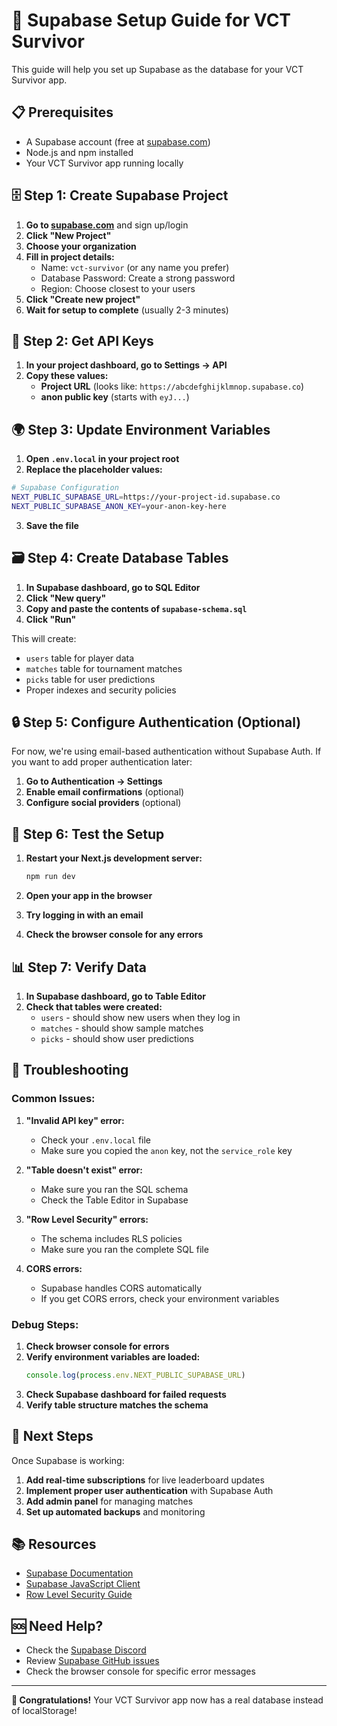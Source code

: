 # 🚀 Supabase Setup Guide for VCT Survivor

This guide will help you set up Supabase as the database for your VCT Survivor app.

## 📋 Prerequisites

- A Supabase account (free at [supabase.com](https://supabase.com))
- Node.js and npm installed
- Your VCT Survivor app running locally

## 🗄️ Step 1: Create Supabase Project

1. **Go to [supabase.com](https://supabase.com)** and sign up/login
2. **Click "New Project"**
3. **Choose your organization**
4. **Fill in project details:**
   - Name: `vct-survivor` (or any name you prefer)
   - Database Password: Create a strong password
   - Region: Choose closest to your users
5. **Click "Create new project"**
6. **Wait for setup to complete** (usually 2-3 minutes)

## 🔑 Step 2: Get API Keys

1. **In your project dashboard, go to Settings → API**
2. **Copy these values:**
   - **Project URL** (looks like: `https://abcdefghijklmnop.supabase.co`)
   - **anon public key** (starts with `eyJ...`)

## 🌍 Step 3: Update Environment Variables

1. **Open `.env.local` in your project root**
2. **Replace the placeholder values:**

```bash
# Supabase Configuration
NEXT_PUBLIC_SUPABASE_URL=https://your-project-id.supabase.co
NEXT_PUBLIC_SUPABASE_ANON_KEY=your-anon-key-here
```

3. **Save the file**

## 🗃️ Step 4: Create Database Tables

1. **In Supabase dashboard, go to SQL Editor**
2. **Click "New query"**
3. **Copy and paste the contents of `supabase-schema.sql`**
4. **Click "Run"**

This will create:
- `users` table for player data
- `matches` table for tournament matches
- `picks` table for user predictions
- Proper indexes and security policies

## 🔒 Step 5: Configure Authentication (Optional)

For now, we're using email-based authentication without Supabase Auth. If you want to add proper authentication later:

1. **Go to Authentication → Settings**
2. **Enable email confirmations** (optional)
3. **Configure social providers** (optional)

## 🧪 Step 6: Test the Setup

1. **Restart your Next.js development server:**
   ```bash
   npm run dev
   ```

2. **Open your app in the browser**
3. **Try logging in with an email**
4. **Check the browser console for any errors**

## 📊 Step 7: Verify Data

1. **In Supabase dashboard, go to Table Editor**
2. **Check that tables were created:**
   - `users` - should show new users when they log in
   - `matches` - should show sample matches
   - `picks` - should show user predictions

## 🚨 Troubleshooting

### Common Issues:

1. **"Invalid API key" error:**
   - Check your `.env.local` file
   - Make sure you copied the `anon` key, not the `service_role` key

2. **"Table doesn't exist" error:**
   - Make sure you ran the SQL schema
   - Check the Table Editor in Supabase

3. **"Row Level Security" errors:**
   - The schema includes RLS policies
   - Make sure you ran the complete SQL file

4. **CORS errors:**
   - Supabase handles CORS automatically
   - If you get CORS errors, check your environment variables

### Debug Steps:

1. **Check browser console for errors**
2. **Verify environment variables are loaded:**
   ```javascript
   console.log(process.env.NEXT_PUBLIC_SUPABASE_URL)
   ```
3. **Check Supabase dashboard for failed requests**
4. **Verify table structure matches the schema**

## 🔄 Next Steps

Once Supabase is working:

1. **Add real-time subscriptions** for live leaderboard updates
2. **Implement proper user authentication** with Supabase Auth
3. **Add admin panel** for managing matches
4. **Set up automated backups** and monitoring

## 📚 Resources

- [Supabase Documentation](https://supabase.com/docs)
- [Supabase JavaScript Client](https://supabase.com/docs/reference/javascript)
- [Row Level Security Guide](https://supabase.com/docs/guides/auth/row-level-security)

## 🆘 Need Help?

- Check the [Supabase Discord](https://discord.supabase.com)
- Review [Supabase GitHub issues](https://github.com/supabase/supabase)
- Check the browser console for specific error messages

---

**🎉 Congratulations!** Your VCT Survivor app now has a real database instead of localStorage!

